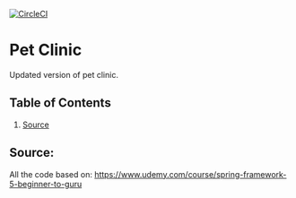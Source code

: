 [![CircleCI](https://app.circleci.com/pipelines/github/BartlomiejBak/pet-clinic.svg?style=svg)](https://app.circleci.com/pipelines/github/BartlomiejBak/pet-clinic)

# Pet Clinic
Updated version of pet clinic.

## Table of Contents
1. [Source](#Source)

## Source:
All the code based on:
https://www.udemy.com/course/spring-framework-5-beginner-to-guru
